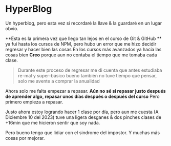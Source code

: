 # HyperBlog
Un hyperblog, pero esta vez si recordaré la llave &amp; la guardaré en un lugar obvio. 

**Esta es la primera vez que llego tan lejos en el curso de Git & GitHub ** ya fui hasta los cursos de NPM, pero hubo un error que me hizo decidir regresar y hacer bien las cosas
En los cursos más avanzados ya hacía las cosas bien **Creo** porque aun no contaba el tiempo que me tomaba cada clase. 

> Durante este proceso de regresar me di cuenta que antes estudiaba re-mal y super-básico
> bueno también no tuve tiempo que pensar, solo me avente a comprar la anualidad

Ahora solo me falta empezar a repasar. **Aún no sé si repasar justo después de aprender algo, repasar unos días después o después del curso** Pero primero empieza a repasar. 

Justo ahora estoy logrando hacer 1 clase por día, pero aun me cuesta (A Diciembre 10 del 2023) tuve una ligera desganes & dos pinches clases de +16min que me hicieron sentir que soy nada. 

Pero bueno tengo que lidiar con el sindrome del impostor. Y muchas más cosas por mejorar.
